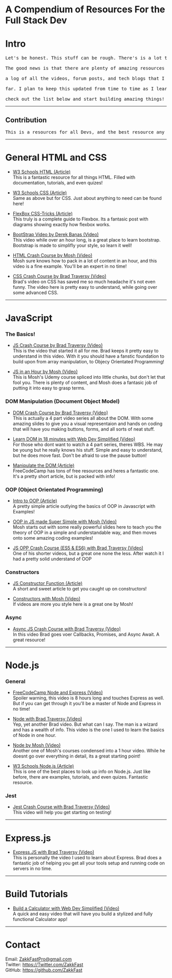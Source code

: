 # A Compendium of Resources For the Full Stack Dev

# Intro
<pre>
Let's be honest. This stuff can be rough. There's is a lot to learn when you are first starting out.<br>
The good news is that there are plenty of amazing resources at you finger tips. I've decided to keep <br>
a log of all the videos, forum posts, and tech blogs that I have found helpful in my dev journey so <br>
far. I plan to keep this updated from time to time as I learn about new tech. So without further ado,<br>
check out the list below and start building amazing things!
</pre>
<hr>

## Contribution
<pre>
This is a resources for all Devs, and the best resource any of us have is each other. Feel free to contribute in any way you see fit. Please be sure to provide links and keep the content relevant. Any help maintaining this is greatly appreciated!
</pre>
<hr>

# General HTML and CSS

- <a href='https://www.w3schools.com/html/'>W3 Schools HTML (Article)</a><br>
This is a fantastic resource for all things HTML. Filled with documentation, tutorials, and even quizes!

- <a href='https://www.w3schools.com/css/'>W3 Schools CSS (Article)</a><br>
Same as above but for CSS. Just about anything to need can be found here!

- <a href='https://css-tricks.com/snippets/css/a-guide-to-flexbox/'>FlexBox CSS-Tricks (Article)</a><br>
This truly is a complete guide to Flexbox. Its a fantasic post with diagrams showing exactly how flexbox works.

- <a href='https://www.youtube.com/watch?v=gqOEoUR5RHg'>BootStrap Video by Derek Banas (Video)</a><br>
This video while over an hour long, is a great place to learn bootstrap. Bootstrap is made to simplifly your style, so learn it well!

- <a href='https://www.youtube.com/watch?v=qz0aGYrrlhU'>HTML Crash Course by Mosh (Video)</a><br>
Mosh sure knows how to pack in a lot of content in an hour, and this video is a fine example. You'll be an expert in no time!

- <a href='https://www.youtube.com/watch?v=yfoY53QXEnI'>CSS Crash Course by Brad Traversy (Video)</a><br>
Brad's video on CSS has saved me so much headache it's not even funny. The video here is pretty easy to understand, while going over some advanced CSS.

<a name='#JS'></a>

<hr>

# JavaScript

### The Basics!
- <a href='https://www.youtube.com/watch?v=hdI2bqOjy3c&t=1533s'>JS Crash Course by Brad Traversy (Video)</a><br>
This is the video that started it all for me. Brad keeps it pretty easy to understand in this video. With it you should have a fanstic foundation to build upon from array manipulation, to Objecy Orientated Programming!

- <a href='https://www.youtube.com/watch?v=hdI2bqOjy3c&t=1533s'>JS in an Hour by Mosh (Video)</a><br>
This is Mosh's Udemy course spliced into little chunks, but don't let that fool you. There is plenty of content, and Mosh does a fantasic job of putting it into easy to grasp terms.

### DOM Manipulation (Document Object Model)

- <a href='https://www.youtube.com/watch?v=0ik6X4DJKCc&t=1700s'>DOM Crash Course by Brad Traversy (Video)</a><br>
This is actually a 4 part video series all about the DOM. With some amazing slides to give you a visual representaion and hands on coding that will have you making buttons, forms, and all sorts of neat stuff.

- <a href='https://www.youtube.com/watch?v=y17RuWkWdn8'>Learn DOM in 18 minutes with Web Dev Simplified (Video)</a><br>
For those who dont want to watch a 4 part series, theres WBS. He may be young but he really knows his stuff. Simple and easy to understand, but he does move fast. Don't be afraid to use the pause button!

- <a href='https://www.freecodecamp.org/news/dom-manipulation-in-vanilla-js-2036a568dcd9/'>Manipulate the DOM (Article)</a><br>
FreeCodeCamp has tons of free resources and heres a fantastic one. It's a pretty short article, but is packed with info!

### OOP (Object Orientated Programming)

- <a href='https://www.geeksforgeeks.org/introduction-object-oriented-programming-javascript/'>Intro to OOP (Article)</a><br>
A pretty simple article outlying the basics of OOP in Javascript with Examples!

- <a href='https://www.youtube.com/watch?v=PFmuCDHHpwk'>OOP in JS made Super Simple with Mosh (Video)</a><br>
Mosh starts out with some really powerful slides here to teach you the theory of OOP in a simple and understandable way, and then moves onto some amazing coding examples!

- <a href='https://www.youtube.com/watch?v=vDJpGenyHaA'>JS OPP Crash Course (ES5 & ES6) with Brad Traversy (Video)</a><br>
One of his shorter videos, but a great one none the less. After watch it I had a pretty solid understand of OOP

### Constructors
- <a href='https://www.javascripttutorial.net/javascript-constructor-function/'>JS Constructor Function (Article)</a><br>
A short and sweet article to get you caught up on constructors!

- <a href='https://www.youtube.com/watch?v=23AOrSN-wmI'>Constructors with Mosh (Video)</a><br>
If videos are more you style here is a great one by Mosh!

### Async

- <a href='https://www.youtube.com/watch?v=PoRJizFvM7s'>Async JS Crash Course with Brad Traversy (Video)</a><br>
In this video Brad goes voer Callbacks, Promises, and Async Await. A great resource!
<hr>

# Node.js

### General
- <a href='https://www.youtube.com/watch?v=Oe421EPjeBE'>FreeCodeCamp Node and Express (Video)</a><br>
Spoiler warning, this video is 8 hours long and touches Express as well. But if you can get through it you'll be a master of Node and Express in no time!

- <a href='https://www.youtube.com/watch?v=fBNz5xF-Kx4&t=1250s'>Node with Brad Traversy (Video)</a><br>
Yep, yet another Brad video. But what can I say. The man is a wizard and has a wealth of info. This video is the one I used to learn the basics of Node in one hour.

- <a href='https://www.youtube.com/watch?v=TlB_eWDSMt4'>Node by Mosh (Video)</a><br>
Another one of Mosh's courses condensed into a 1 hour video. While he doesnt go over everything in detail, its a great starting point!

- <a href='https://www.w3schools.com/nodejs/'>W3 Schools Node.js (Article)</a><br>
This is one of the best places to look up info on Node.js. Just like before, there are examples, tutorials, and even quizes. Fantastic resource.

### Jest

- <a href='https://www.youtube.com/watch?v=7r4xVDI2vho'>Jest Crash Course with Brad Traversy (Video)</a><br>
This video will help you get starting on testing!

<hr>

# Express.js

- <a href='https://www.youtube.com/watch?v=L72fhGm1tfE'>Express.JS with Brad Traversy (Video)</a><br>
This is personally the video I used to learn about Express. Brad does a fantastic job of helping you get all your tools setup and running code on servers in no time.

<hr>

# Build Tutorials
- <a href='https://www.youtube.com/watch?v=j59qQ7YWLxw'>Build a Calculator with Web Dev Simplified (Video)</a><br>
A quick and easy video that will have you build a stylized and fully functional Calculator app!
<hr>

# Contact

Email: ZakkFastPro@gmail.com<br>
Twitter: https://Twitter.com/ZakkFast<br>
GitHub: https://github.com/ZakkFast<br>